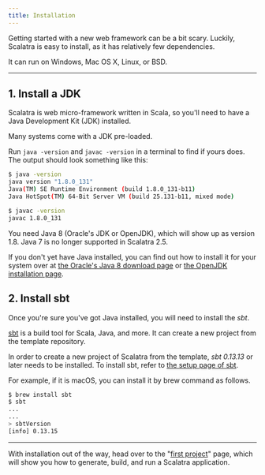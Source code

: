 ```yaml
---
title: Installation
---
```


Getting started with a new web framework can be a bit scary.
Luckily, Scalatra is easy to install, as it has relatively few dependencies.

It can run on Windows, Mac OS X, Linux, or BSD.

---

## 1. Install a JDK

Scalatra is web micro-framework written in Scala, so you'll need to have a
Java Development Kit (JDK) installed.

Many systems come with a JDK pre-loaded.

Run `java -version` and `javac -version` in a terminal to find if yours
does. The output should look something like this:

```bash
$ java -version
java version "1.8.0_131"
Java(TM) SE Runtime Environment (build 1.8.0_131-b11)
Java HotSpot(TM) 64-Bit Server VM (build 25.131-b11, mixed mode)
```

```bash
$ javac -version
javac 1.8.0_131
```

You need Java 8 (Oracle's JDK or OpenJDK), which will show up as version 1.8. Java 7 is no longer supported in Scalatra 2.5.

If you don't yet have Java installed, you can find out how to install it for your system over at
[the Oracle's Java 8 download page](http://www.oracle.com/technetwork/java/javase/downloads/jdk8-downloads-2133151.html)
or [the OpenJDK installation page](http://openjdk.java.net/install/index.html).

## 2. Install sbt

Once you're sure you've got Java installed, you will need to install the _sbt_.

[sbt](http://www.scala-sbt.org) is a build tool for Scala, Java, and more.
It can create a new project from the template repository.

In order to create a new project of Scalatra from the template, _sbt 0.13.13_ or later needs to be installed.
To install sbt, refer to [the setup page of sbt](http://www.scala-sbt.org/0.13/docs/Setup.html).

For example, if it is macOS, you can install it by brew command as follows.

```Bash
$ brew install sbt
$ sbt
...
...
> sbtVersion
[info] 0.13.15
```

---

With installation out of the way, head over to the "[first project](first-project.html)"
page, which will show you how to generate, build, and run a Scalatra application.
